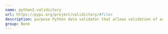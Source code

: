 ```yaml
---
name: python2-validictory
url: https://pypi.org/project/validictory/#files
description: purpose Python data validator that allows validation of arbitrary Python data structures. URL : https://pypi.org/project/validictory/#files Groups : None
group: None
---
```

